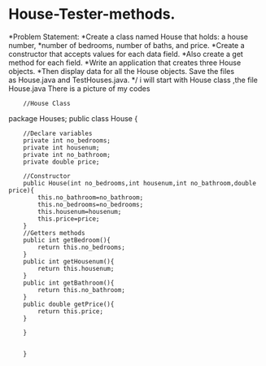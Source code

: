 # House-Tester-methods.

*Problem Statement:
*Create a class named House that holds: a house number,
*number of bedrooms, number of baths, and price.
*Create a constructor that accepts values for each data field. 
*Also create a get method for each field. 
*Write an application that creates three House objects.
*Then display data for all the House objects. Save the files as House.java and TestHouses.java.
*/
i will start with House class ,the file House.java
There is a picture of my codes


        //House Class
package Houses; 
public class House {

        //Declare variables
        private int no_bedrooms;        
        private int housenum;
        private int no_bathroom;
        private double price;
    
        //Constructor
        public House(int no_bedrooms,int housenum,int no_bathroom,double price){
            this.no_bathroom=no_bathroom;
            this.no_bedrooms=no_bedrooms;
            this.housenum=housenum;
            this.price=price;
        }
        //Getters methods
        public int getBedroom(){
            return this.no_bedrooms;
        }
        public int getHousenum(){
            return this.housenum;
        }
        public int getBathroom(){
            return this.no_bathroom;
        }
        public double getPrice(){
            return this.price;
        }
    
        }

    
        }
